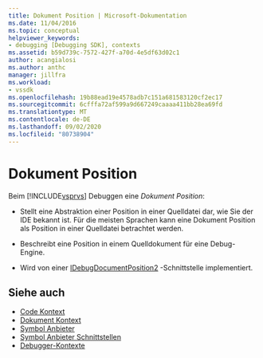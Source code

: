 ```yaml
---
title: Dokument Position | Microsoft-Dokumentation
ms.date: 11/04/2016
ms.topic: conceptual
helpviewer_keywords:
- debugging [Debugging SDK], contexts
ms.assetid: b59d739c-7572-427f-a70d-4e5df63d02c1
author: acangialosi
ms.author: anthc
manager: jillfra
ms.workload:
- vssdk
ms.openlocfilehash: 19b88ead19e4578adb7c151a681583120cf2ec17
ms.sourcegitcommit: 6cfffa72af599a9d667249caaaa411bb28ea69fd
ms.translationtype: MT
ms.contentlocale: de-DE
ms.lasthandoff: 09/02/2020
ms.locfileid: "80738904"
---
```

# <a name="document-position"></a>Dokument Position
Beim [!INCLUDE[vsprvs](../../code-quality/includes/vsprvs_md.md)] Debuggen eine *Dokument Position*:

- Stellt eine Abstraktion einer Position in einer Quelldatei dar, wie Sie der IDE bekannt ist. Für die meisten Sprachen kann eine Dokument Position als Position in einer Quelldatei betrachtet werden.

- Beschreibt eine Position in einem Quelldokument für eine Debug-Engine.

- Wird von einer [IDebugDocumentPosition2](../../extensibility/debugger/reference/idebugdocumentposition2.md) -Schnittstelle implementiert.

## <a name="see-also"></a>Siehe auch
- [Code Kontext](../../extensibility/debugger/code-context.md)
- [Dokument Kontext](../../extensibility/debugger/document-context.md)
- [Symbol Anbieter](../../extensibility/debugger/symbol-provider.md)
- [Symbol Anbieter Schnittstellen](../../extensibility/debugger/reference/symbol-provider-interfaces.md)
- [Debugger-Kontexte](../../extensibility/debugger/debugger-contexts.md)
